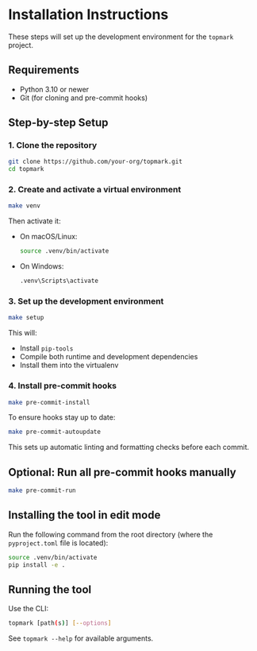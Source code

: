 <!--
topmark:header:start

  file         : INSTALL.md
  file_relpath : INSTALL.md
  project      : TopMark
  license      : MIT
  copyright    : (c) 2025 Olivier Biot

topmark:header:end
-->

# Installation Instructions

These steps will set up the development environment for the `topmark` project.

## Requirements

- Python 3.10 or newer
- Git (for cloning and pre-commit hooks)

## Step-by-step Setup

### 1. Clone the repository

```bash
git clone https://github.com/your-org/topmark.git
cd topmark
```

### 2. Create and activate a virtual environment

```bash
make venv
```

Then activate it:

- On macOS/Linux:

  ```bash
  source .venv/bin/activate
  ```

- On Windows:

  ```bash
  .venv\Scripts\activate
  ```

### 3. Set up the development environment

```bash
make setup
```

This will:

- Install `pip-tools`
- Compile both runtime and development dependencies
- Install them into the virtualenv

### 4. Install pre-commit hooks

```bash
make pre-commit-install
```

To ensure hooks stay up to date:

```bash
make pre-commit-autoupdate
```

This sets up automatic linting and formatting checks before each commit.

## Optional: Run all pre-commit hooks manually

```bash
make pre-commit-run
```

## Installing the tool in edit mode

Run the following command from the root directory (where the `pyproject.toml` file is located):

```bash
source .venv/bin/activate
pip install -e .
```

## Running the tool

Use the CLI:

```bash
topmark [path(s)] [--options]
```

See `topmark --help` for available arguments.
